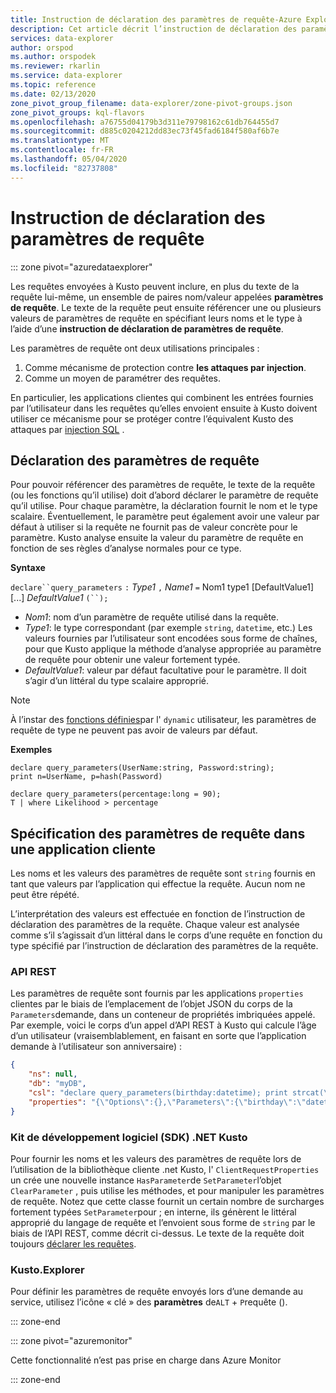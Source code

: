 ```yaml
---
title: Instruction de déclaration des paramètres de requête-Azure Explorateur de données | Microsoft Docs
description: Cet article décrit l’instruction de déclaration des paramètres de requête dans Azure Explorateur de données.
services: data-explorer
author: orspod
ms.author: orspodek
ms.reviewer: rkarlin
ms.service: data-explorer
ms.topic: reference
ms.date: 02/13/2020
zone_pivot_group_filename: data-explorer/zone-pivot-groups.json
zone_pivot_groups: kql-flavors
ms.openlocfilehash: a76755d04179b3d311e79798162c61db764455d7
ms.sourcegitcommit: d885c0204212dd83ec73f45fad6184f580af6b7e
ms.translationtype: MT
ms.contentlocale: fr-FR
ms.lasthandoff: 05/04/2020
ms.locfileid: "82737808"
---
```

# <a name="query-parameters-declaration-statement"></a>Instruction de déclaration des paramètres de requête

::: zone pivot="azuredataexplorer"

Les requêtes envoyées à Kusto peuvent inclure, en plus du texte de la requête lui-même, un ensemble de paires nom/valeur appelées **paramètres de requête**. Le texte de la requête peut ensuite référencer une ou plusieurs valeurs de paramètres de requête en spécifiant leurs noms et le type à l’aide d’une **instruction de déclaration de paramètres de requête**.

Les paramètres de requête ont deux utilisations principales :

1. Comme mécanisme de protection contre **les attaques par injection**.
2. Comme un moyen de paramétrer des requêtes.

En particulier, les applications clientes qui combinent les entrées fournies par l’utilisateur dans les requêtes qu’elles envoient ensuite à Kusto doivent utiliser ce mécanisme pour se protéger contre l’équivalent Kusto des attaques par [injection SQL](https://en.wikipedia.org/wiki/SQL_injection) .

## <a name="declaring-query-parameters"></a>Déclaration des paramètres de requête

Pour pouvoir référencer des paramètres de requête, le texte de la requête (ou les fonctions qu’il utilise) doit d’abord déclarer le paramètre de requête qu’il utilise. Pour chaque paramètre, la déclaration fournit le nom et le type scalaire. Éventuellement, le paramètre peut également avoir une valeur par défaut à utiliser si la requête ne fournit pas de valeur concrète pour le paramètre. Kusto analyse ensuite la valeur du paramètre de requête en fonction de ses règles d’analyse normales pour ce type.

**Syntaxe**

`declare``query_parameters` `:` *Type1* `,` *Name1* `=` Nom1 type1 [DefaultValue1] [...] *DefaultValue1* `(``);`

* *Nom1*: nom d’un paramètre de requête utilisé dans la requête.
* *Type1*: le type correspondant (par exemple `string`, `datetime`, etc.) Les valeurs fournies par l’utilisateur sont encodées sous forme de chaînes, pour que Kusto applique la méthode d’analyse appropriée au paramètre de requête pour obtenir une valeur fortement typée.
* *DefaultValue1*: valeur par défaut facultative pour le paramètre. Il doit s’agir d’un littéral du type scalaire approprié.

> [!NOTE]
> À l’instar des [fonctions définies](functions/user-defined-functions.md)par l' `dynamic` utilisateur, les paramètres de requête de type ne peuvent pas avoir de valeurs par défaut.

**Exemples**

```kusto
declare query_parameters(UserName:string, Password:string);
print n=UserName, p=hash(Password)
```

```kusto
declare query_parameters(percentage:long = 90);
T | where Likelihood > percentage
```

## <a name="specifying-query-parameters-in-a-client-application"></a>Spécification des paramètres de requête dans une application cliente

Les noms et les valeurs des paramètres de requête sont `string` fournis en tant que valeurs par l’application qui effectue la requête. Aucun nom ne peut être répété.

L’interprétation des valeurs est effectuée en fonction de l’instruction de déclaration des paramètres de la requête. Chaque valeur est analysée comme s’il s’agissait d’un littéral dans le corps d’une requête en fonction du type spécifié par l’instruction de déclaration des paramètres de la requête.

### <a name="rest-api"></a>API REST

Les paramètres de requête sont fournis par les applications `properties` clientes par le biais de l’emplacement de l’objet JSON du corps de la `Parameters`demande, dans un conteneur de propriétés imbriquées appelé. Par exemple, voici le corps d’un appel d’API REST à Kusto qui calcule l’âge d’un utilisateur (vraisemblablement, en faisant en sorte que l’application demande à l’utilisateur son anniversaire) :

``` json
{
    "ns": null,
    "db": "myDB",
    "csl": "declare query_parameters(birthday:datetime); print strcat(\"Your age is: \", tostring(now() - birthday))",
    "properties": "{\"Options\":{},\"Parameters\":{\"birthday\":\"datetime(1970-05-11)\",\"courses\":\"dynamic(['Java', 'C++'])\"}}"
}
```

### <a name="kusto-net-sdk"></a>Kit de développement logiciel (SDK) .NET Kusto

Pour fournir les noms et les valeurs des paramètres de requête lors de l’utilisation de la bibliothèque cliente .net Kusto, l' `ClientRequestProperties` un crée une nouvelle instance `HasParameter`de `SetParameter`l’objet `ClearParameter` , puis utilise les méthodes, et pour manipuler les paramètres de requête. Notez que cette classe fournit un certain nombre de surcharges fortement typées `SetParameter`pour ; en interne, ils génèrent le littéral approprié du langage de requête et l’envoient sous forme de `string` par le biais de l’API REST, comme décrit ci-dessus. Le texte de la requête doit toujours [déclarer les requêtes](#declaring-query-parameters).

### <a name="kustoexplorer"></a>Kusto.Explorer

Pour définir les paramètres de requête envoyés lors d’une demande au service, utilisez l’icône « clé » des **paramètres** de`ALT` + `P`requête ().

::: zone-end

::: zone pivot="azuremonitor"

Cette fonctionnalité n’est pas prise en charge dans Azure Monitor

::: zone-end
